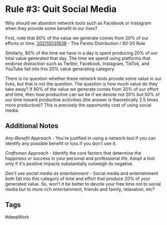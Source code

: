 # Rule #3: Quit Social Media

Why should we abandon network tools such as Facebook or Instagram when they provide some benefit in our lives?

First, note that 80% of the value we generate comes from 20% of our efforts or time.
[202110031839](../202110031839) - The Pareto Distribution / 80-20 Rule

Similarly, 80% of the time we have in a day is spent producing 20% of our total value generated that day. The time we spend using platforms that endorse distraction such as Twitter, Facebook, Instagram, TikTok, and YouTube fall into this 20% value generating category.  

There is no question whether these network tools provide some value in our lives, but that is not the question. The question is how much value do they take away? If 80% of the value we generate comes from 20% of our effort and time, then how productive can we be if we devote not 20% but 50% of our time toward productive acitivities (the answer is theoretically 2.5 times more productive)? This is precisely the opportunity cost of using social media.  

## Additional Notes
*Any-Benefit Approach* - You're justified in using a network tool if you can identify any possible benefit or loss if you don't use it.

*Craftsmen Approach* - Identify the core factors that determine the happiness or success in your personal and professional life. Adopt a tool only if it's positive impacts substantially outweigh its negative.

*Don't use social media as entertainment* - Social media and entertainment both fall into this category of time and effort that produce 20% of your generated value. So, won't it be better to devote your free time not to social media but to more rich entertainment, friends and family, relaxation, etc?

## Tags
#deepWork 
